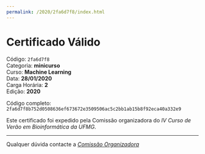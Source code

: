 ```yaml
---
permalink: /2020/2fa6d7f8/index.html
---
```


# Certificado Válido

Código: `2fa6d7f8`<br>
Categoria: **minicurso**<br>
Curso: **Machine Learning**<br>
Data: **28/01/2020**<br>
Carga Horária: **2**<br>
Edição: **2020**<br>


Código completo: `2fa6d7f8b752d0508636ef673672e3509506ac5c2bb1ab15b8f92eca40a332e9`


Este certificado foi expedido pela Comissão organizadora do *IV Curso de Verão em Bioinformática da UFMG*.

----

Qualquer dúvida contacte a [_Comissão Organizadora_](<mailto:cursobioinfoufmg@gmail.com$subject=[Certificados]>)


